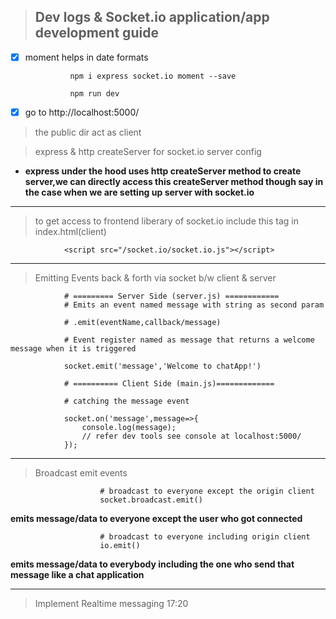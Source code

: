> ## Dev logs & Socket.io application/app development guide

- [x] moment helps in date formats

                npm i express socket.io moment --save

                npm run dev

- [x] go to http://localhost:5000/

> the public dir act as client

> express & http createServer for socket.io server config

- **express under the hood uses http createServer method to create server,we can directly access this createServer method though say in the case when we are setting up server with socket.io**

---

> to get access to frontend liberary of socket.io include this tag in index.html(client)

                <script src="/socket.io/socket.io.js"></script>

---

> Emitting Events back & forth via socket b/w client & server

                # ========= Server Side (server.js) ============
                # Emits an event named message with string as second param

                # .emit(eventName,callback/message)

                # Event register named as message that returns a welcome message when it is triggered

                socket.emit('message','Welcome to chatApp!')

                # ========== Client Side (main.js)=============

                # catching the message event

                socket.on('message',message=>{
                    console.log(message);
                    // refer dev tools see console at localhost:5000/
                });

---

> Broadcast emit events

                        # broadcast to everyone except the origin client
                        socket.broadcast.emit()

**emits message/data to everyone except the user who got connected**

                        # broadcast to everyone including origin client
                        io.emit()

**emits message/data to everybody including the one who send that message like a chat application**

---

> Implement Realtime messaging 17:20
